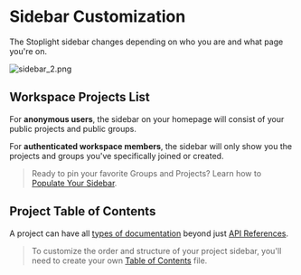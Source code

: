# Sidebar Customization

The Stoplight sidebar changes depending on who you are and what page you're on.

<!-- 
focus: top 
-->
![sidebar_2.png](https://stoplight.io/api/v1/projects/cHJqOjI/images/0xiH2PwlvD0 'Workspace Project List & Project Table of Contents')

## Workspace Projects List
For **anonymous users**, the sidebar on your homepage will consist of your public projects and public groups. 

For **authenticated workspace members**, the sidebar will only show you the projects and groups you've specifically joined or created.

<!-- theme: success -->
> Ready to pin your favorite Groups and Projects? Learn how to [Populate Your Sidebar](a.workspace-sidebar.md).

## Project Table of Contents

A project can have all [types of documentation](../b.types-of-documentation.md) beyond just [API References](../c.quality-api-reference-docs.md).

<!-- theme: success -->
> To customize the order and structure of your project sidebar, you'll need to create your own [Table of Contents](d.table-of-contents.md) file.

